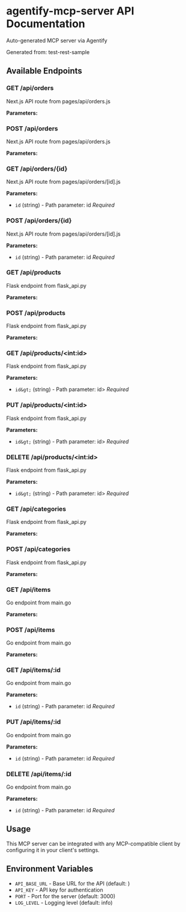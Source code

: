 # agentify-mcp-server API Documentation

Auto-generated MCP server via Agentify

Generated from: test-rest-sample

## Available Endpoints

### GET /api/orders

Next.js API route from pages/api/orders.js

**Parameters:**

### POST /api/orders

Next.js API route from pages/api/orders.js

**Parameters:**

### GET /api/orders/{id}

Next.js API route from pages/api/orders/[id].js

**Parameters:**
- `id` (string) - Path parameter: id *Required*

### POST /api/orders/{id}

Next.js API route from pages/api/orders/[id].js

**Parameters:**
- `id` (string) - Path parameter: id *Required*

### GET /api/products

Flask endpoint from flask_api.py

**Parameters:**

### POST /api/products

Flask endpoint from flask_api.py

**Parameters:**

### GET /api/products/&lt;int:id&gt;

Flask endpoint from flask_api.py

**Parameters:**
- `id&gt;` (string) - Path parameter: id&gt; *Required*

### PUT /api/products/&lt;int:id&gt;

Flask endpoint from flask_api.py

**Parameters:**
- `id&gt;` (string) - Path parameter: id&gt; *Required*

### DELETE /api/products/&lt;int:id&gt;

Flask endpoint from flask_api.py

**Parameters:**
- `id&gt;` (string) - Path parameter: id&gt; *Required*

### GET /api/categories

Flask endpoint from flask_api.py

**Parameters:**

### POST /api/categories

Flask endpoint from flask_api.py

**Parameters:**

### GET /api/items

Go endpoint from main.go

**Parameters:**

### POST /api/items

Go endpoint from main.go

**Parameters:**

### GET /api/items/:id

Go endpoint from main.go

**Parameters:**
- `id` (string) - Path parameter: id *Required*

### PUT /api/items/:id

Go endpoint from main.go

**Parameters:**
- `id` (string) - Path parameter: id *Required*

### DELETE /api/items/:id

Go endpoint from main.go

**Parameters:**
- `id` (string) - Path parameter: id *Required*


## Usage

This MCP server can be integrated with any MCP-compatible client by configuring it in your client's settings.

## Environment Variables

- `API_BASE_URL` - Base URL for the API (default: )
- `API_KEY` - API key for authentication
- `PORT` - Port for the server (default: 3000)
- `LOG_LEVEL` - Logging level (default: info)